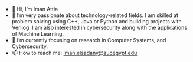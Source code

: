 - 👋 Hi, I’m Iman Attia
- 👀 I’m very passionate about technology-related fields. I am skilled at problem solving using C++, Java or Python and building projects with Verilog. I am also interested in cybersecurity along with the applications of Machine Learning.
- 🌱 I’m currently focusing on research in Computer Systems, and Cybersecurity.
- 📫 How to reach me: iman.elsadany@aucegypt.edu
